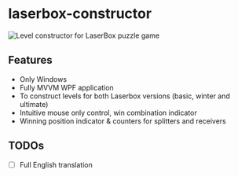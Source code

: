 # laserbox-constructor

![Level constructor for LaserBox puzzle game](lb.gif)

## Features

- Only Windows
- Fully MVVM WPF application
- To construct levels for both Laserbox versions (basic, winter and ultimate)
- Intuitive mouse only control, win combination indicator
- Winning position indicator & counters for splitters and receivers

## TODOs

- [ ] Full English translation
